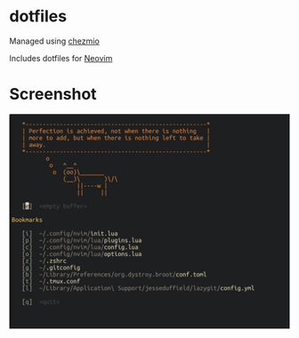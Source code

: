 # dotfiles

Managed using [chezmio](https://www.chezmoi.io)

Includes dotfiles for [Neovim](https://neovim.io)

# Screenshot

<img src="neovim-startup.png" width="600">

